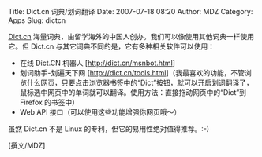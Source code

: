 Title: Dict.cn 词典/划词翻译
Date: 2007-07-18 08:20
Author: MDZ
Category: Apps
Slug: dictcn

[Dict.cn](http://dict.cn/)
海量词典，由留学海外的中国人创办。我们可以像使用其他词典一样使用它。但
Dict.cn 与其它词典不同的是，它有多种相关软件可以使用：

-   在线 Dict.CN 机器人 [<http://dict.cn/msnbot.html>]
-   划词助手-划遍天下网
    [<http://dict.cn/tools.html>]（我最喜欢的功能，不管浏览什么网页，只要点击浏览器书签中的“Dict”按钮，就可以开启划词翻译了，鼠标选中网页中的单词就可以翻译。使用方法：直接拖动网页中的“Dict”到
    Firefox 的书签中）
-   Web API 接口（可以使用这些功能增强你网页哦～）

虽然 Dict.cn 不是 Linux 的专利，但它的易用性绝对值得推荐。:-)

[撰文/MDZ]
